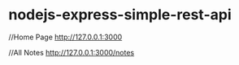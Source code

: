# nodejs-express-simple-rest-api

//Home Page
http://127.0.0.1:3000

//All Notes
http://127.0.0.1:3000/notes
